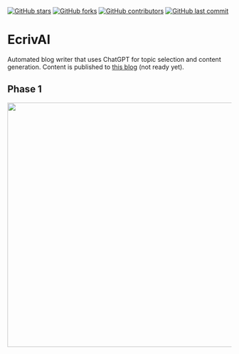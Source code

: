 [![GitHub stars](https://img.shields.io/github/stars/ecriv-ai/ecrivai)](https://github.com/ecriv-ai/ecrivai/stargazers)
[![GitHub forks](https://img.shields.io/github/forks/ecriv-ai/ecrivai)](https://github.com/ecriv-ai/ecrivai/network)
[![GitHub contributors](https://img.shields.io/github/contributors/ecriv-ai/ecrivai)](https://github.com/ecriv-ai/ecrivai/graphs/contributors)
[![GitHub last commit](https://img.shields.io/github/last-commit/ecriv-ai/ecrivai)](https://github.com/ecriv-ai/ecrivai/commits/main)


# EcrivAI
Automated blog writer that uses ChatGPT for topic selection and content generation. Content is published to [this blog](https://github.com/ecriv-ai/ecrivai) (not ready yet).

## Phase 1
<a href="https://github.com/ecriv-ai">
    <img src="https://github.com/ecriv-ai/ecrivai/blob/main/images/phase1.png?raw=true" width="550">
</a>
